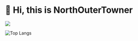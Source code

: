 # 💫 Hi, this is NorthOuterTowner

![](https://github-readme-stats.vercel.app/api?username=NorthOuterTowner&show_icons=true&theme=transparent)

![Top Langs](https://github-readme-stats.vercel.app/api/top-langs/?username=NorthOuterTowner&layout=compact&theme=tokyonight)


<!---
NorthOuterTowner/NorthOuterTowner is a ✨ special ✨ repository because its `README.md` (this file) appears on your GitHub profile.
You can click the Preview link to take a look at your changes.
--->
